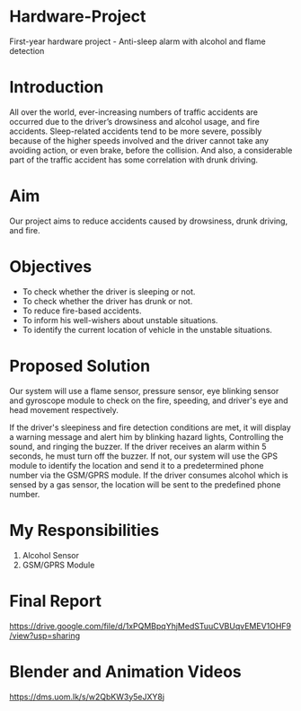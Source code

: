 # Hardware-Project
First-year hardware project - Anti-sleep alarm with alcohol and flame detection
# Introduction
All over the world, ever-increasing numbers of traffic accidents are occurred due to the
driver’s drowsiness and alcohol usage, and fire accidents. Sleep-related accidents tend to
be more severe, possibly because of the higher speeds involved and the driver cannot take
any avoiding action, or even brake, before the collision. And also, a considerable part of
the traffic accident has some correlation with drunk driving.
# Aim
Our project aims to reduce accidents caused by drowsiness, drunk
driving, and fire.
# Objectives
* To check whether the driver is sleeping or not.
* To check whether the driver has drunk or not.
* To reduce fire-based accidents.
* To inform his well-wishers about unstable situations.
* To identify the current location of vehicle in the unstable situations.
# Proposed Solution
Our system will use a flame sensor, pressure sensor, eye blinking sensor and gyroscope module
to check on the fire, speeding, and driver's eye and head movement respectively.

If the driver's sleepiness and fire detection conditions are met, it will display a warning message
and alert him by blinking hazard lights, Controlling the sound, and ringing the buzzer. If the driver
receives an alarm within 5 seconds, he must turn off the buzzer. If not, our system will use the
GPS module to identify the location and send it to a predetermined phone number via the
GSM/GPRS module. If the driver consumes alcohol which is sensed by a gas sensor, the
location will be sent to the predefined phone number.

# My Responsibilities
1. Alcohol Sensor
2. GSM/GPRS Module
   
# Final Report
https://drive.google.com/file/d/1xPQMBpqYhjMedSTuuCVBUqvEMEV1OHF9/view?usp=sharing
# Blender and Animation Videos
https://dms.uom.lk/s/w2QbKW3y5eJXY8j
